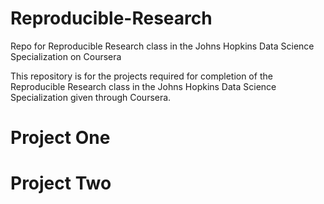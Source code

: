 # Reproducible-Research
Repo for Reproducible Research class in the Johns Hopkins Data Science Specialization on Coursera 

This repository is for the projects required for completion of the Reproducible Research class in the Johns Hopkins Data Science Specialization given through Coursera.

# Project One

# Project Two
